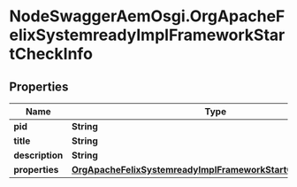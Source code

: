 # NodeSwaggerAemOsgi.OrgApacheFelixSystemreadyImplFrameworkStartCheckInfo

## Properties
Name | Type | Description | Notes
------------ | ------------- | ------------- | -------------
**pid** | **String** |  | [optional] 
**title** | **String** |  | [optional] 
**description** | **String** |  | [optional] 
**properties** | [**OrgApacheFelixSystemreadyImplFrameworkStartCheckProperties**](OrgApacheFelixSystemreadyImplFrameworkStartCheckProperties.md) |  | [optional] 


